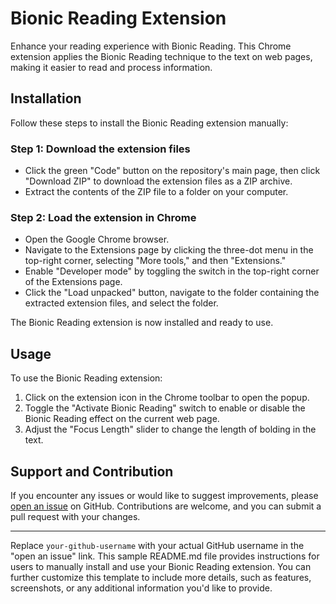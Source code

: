 # Bionic Reading Extension

Enhance your reading experience with Bionic Reading. This Chrome extension applies the Bionic Reading technique to the text on web pages, making it easier to read and process information.

## Installation

Follow these steps to install the Bionic Reading extension manually:

### Step 1: Download the extension files

- Click the green "Code" button on the repository's main page, then click "Download ZIP" to download the extension files as a ZIP archive.
- Extract the contents of the ZIP file to a folder on your computer.

### Step 2: Load the extension in Chrome

- Open the Google Chrome browser.
- Navigate to the Extensions page by clicking the three-dot menu in the top-right corner, selecting "More tools," and then "Extensions."
- Enable "Developer mode" by toggling the switch in the top-right corner of the Extensions page.
- Click the "Load unpacked" button, navigate to the folder containing the extracted extension files, and select the folder.

The Bionic Reading extension is now installed and ready to use.

## Usage

To use the Bionic Reading extension:

1. Click on the extension icon in the Chrome toolbar to open the popup.
2. Toggle the "Activate Bionic Reading" switch to enable or disable the Bionic Reading effect on the current web page.
3. Adjust the "Focus Length" slider to change the length of bolding in the text.

## Support and Contribution

If you encounter any issues or would like to suggest improvements, please [open an issue](https://github.com/your-github-username/bionic-reading-extension/issues) on GitHub. Contributions are welcome, and you can submit a pull request with your changes.

---

Replace `your-github-username` with your actual GitHub username in the "open an issue" link. This sample README.md file provides instructions for users to manually install and use your Bionic Reading extension. You can further customize this template to include more details, such as features, screenshots, or any additional information you'd like to provide.
